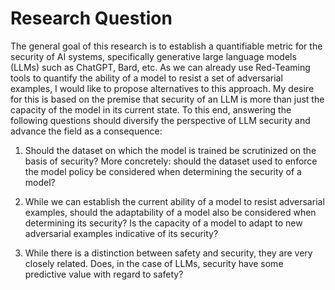 # Research Question

The general goal of this research is to establish a quantifiable metric for the
security of AI systems, specifically generative large language models (LLMs)
such as ChatGPT, Bard, etc. As we can already use Red-Teaming tools to quantify
the ability of a model to resist a set of adversarial examples, I would like to
propose alternatives to this approach. My desire for this is based on the
premise that security of an LLM is more than just the capacity of the model in
its current state. To this end, answering the following questions should
diversify the perspective of LLM security and advance the field as a
consequence:

1. Should the dataset on which the model is trained be scrutinized on the basis
   of security? More concretely: should the dataset used to enforce the model
   policy be considered when determining the security of a model?

2. While we can establish the current ability of a model to resist adversarial
   examples, should the adaptability of a model also be considered when
   determining its security? Is the capacity of a model to adapt to new
   adversarial examples indicative of its security?

3. While there is a distinction between safety and security, they are very
   closely related. Does, in the case of LLMs, security have some predictive
   value with regard to safety?